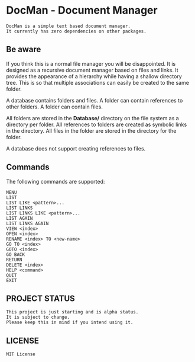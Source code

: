 # DocMan - Document Manager

    DocMan is a simple text based document manager.
    It currently has zero dependencies on other packages.

## Be aware

If you think this is a normal file manager you will be disappointed.
It is designed as a recursive document manager based on files and links.
It provides the appearance of a hierarchy while having a shallow directory tree.
This is so that multiple associations can easily be created to the same folder.

A database contains folders and files.
A folder can contain references to other folders.
A folder can contain files.

All folders are stored in the **Database/** directory on the file system as a directory per folder.
All references to folders are created as symbolic links in the directory.
All files in the folder are stored in the directory for the folder.

A database does not support creating references to files.

## Commands

The following commands are supported:

    MENU
    LIST
    LIST LIKE <pattern>...
    LIST LINKS
    LIST LINKS LIKE <pattern>...
    LIST AGAIN
    LIST LINKS AGAIN
    VIEW <index>
    OPEN <index>
    RENAME <index> TO <new-name>
    GO TO <index>
    GOTO <index>
    GO BACK
    RETURN
    DELETE <index>
    HELP <command>
    QUIT
    EXIT

## PROJECT STATUS

    This project is just starting and is alpha status. 
    It is subject to change.
    Please keep this in mind if you intend using it.

## LICENSE

    MIT License
